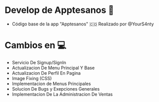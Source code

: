 # Develop de Apptesanos 🚀
* Código base de la app "Apptesanos" 🇨🇴 Realizado por @YourS4nty 

# Cambios en 💻
* Servicio De Signup/SignIn
* Actualizacion De Menu Principal Y Base
* Actualizacion De Perfil En Pagina
* Image Fixing (CSS)
* Implementacion de Menus Principales 
* Solucion De Bugs y Exepciones Generales
* Implementacion De La Administracion De Ventas
